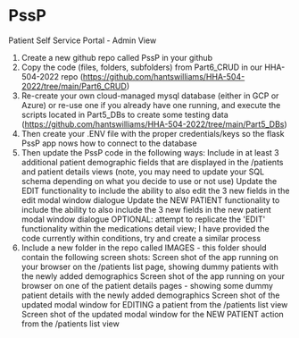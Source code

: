 # PssP
Patient Self Service Portal - Admin View

1. Create a new github repo called PssP in your github
2. Copy the code (files, folders, subfolders) from Part6_CRUD in our HHA-504-2022 repo (https://github.com/hantswilliams/HHA-504-2022/tree/main/Part6_CRUD)
3. Re-create your own cloud-managed mysql database (either in GCP or Azure) or re-use one if you already have one running, and execute the scripts located in Part5_DBs to create some testing data (https://github.com/hantswilliams/HHA-504-2022/tree/main/Part5_DBs)
4. Then create your .ENV file with the proper credentials/keys so the flask PssP app nows how to connect to the database
5. Then update the PssP code in the following ways:
Include in at least 3 additional patient demographic fields that are displayed in the /patients and patient details views
(note, you may need to update your SQL schema depending on what you decide to use or not use)
Update the EDIT functionality to include the ability to also edit the 3 new fields in the edit modal window dialogue
Update the NEW PATIENT functionality to include the ability to also include the 3 new fields in the new patient modal window dialogue
OPTIONAL: attempt to replicate the 'EDIT' functionality within the medications detail view; I have provided the code currently within conditions, try and create a similar process
6. Include a new folder in the repo called IMAGES - this folder should contain the following screen shots:
Screen shot of the app running on your browser on the /patients list page, showing dummy patients with the newly added demographics
Screen shot of the app running on your browser on one of the patient details pages - showing some dummy patient details with the newly added demographics
Screen shot of the updated modal window for EDITING a patient from the /patients list view
Screen shot of the updated modal window for the NEW PATIENT action from the /patients list view
